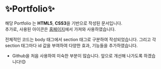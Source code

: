 # ✨Portfolio✨

해당 Portfolio 는 **HTML5**, **CSS3**을 기반으로 작성된 문서입니다.
<br>추가로, 사용된 아이콘은 [홈페이지](https://www.flaticon.com/kr/free-icons/whatsapp)에서 가져와 사용하였습니다.

전체적인 코드는 body 태그에서 section 태그로 구분하여 작성되었습니다. 그리고 각 section 태그마다 id 값을 부여하여 다양한 효과, 기능들을 추가하였습니다.

- Github을 처음 사용하여 미숙한 부분이 많습니다. 앞으로 개선해 나가도록 하겠습니다!😊
